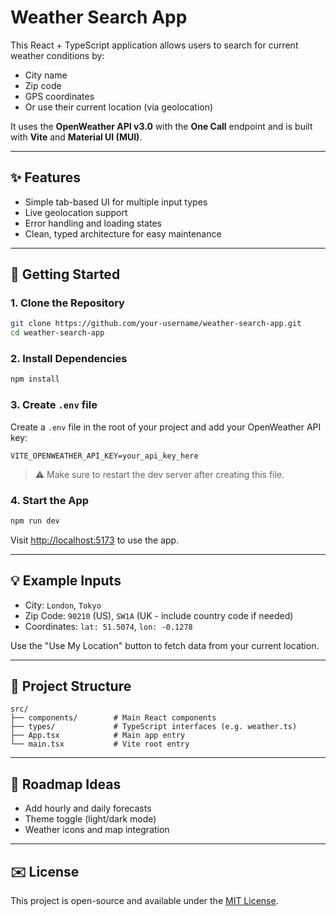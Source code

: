 # Weather Search App

This React + TypeScript application allows users to search for current weather conditions by:

- City name
- Zip code
- GPS coordinates
- Or use their current location (via geolocation)

It uses the **OpenWeather API v3.0** with the **One Call** endpoint and is built with **Vite** and **Material UI (MUI)**.

---

## ✨ Features

- Simple tab-based UI for multiple input types
- Live geolocation support
- Error handling and loading states
- Clean, typed architecture for easy maintenance

---

## 🚀 Getting Started

### 1. Clone the Repository

```bash
git clone https://github.com/your-username/weather-search-app.git
cd weather-search-app
```

### 2. Install Dependencies

```bash
npm install
```

### 3. Create `.env` file

Create a `.env` file in the root of your project and add your OpenWeather API key:

```env
VITE_OPENWEATHER_API_KEY=your_api_key_here
```

> ⚠️ Make sure to restart the dev server after creating this file.

### 4. Start the App

```bash
npm run dev
```

Visit [http://localhost:5173](http://localhost:5173) to use the app.

---

## 💡 Example Inputs

- City: `London`, `Tokyo`
- Zip Code: `90210` (US), `SW1A` (UK - include country code if needed)
- Coordinates: `lat: 51.5074`, `lon: -0.1278`

Use the "Use My Location" button to fetch data from your current location.

---

## 📁 Project Structure

```
src/
├── components/        # Main React components
├── types/             # TypeScript interfaces (e.g. weather.ts)
├── App.tsx            # Main app entry
└── main.tsx           # Vite root entry
```

---

## 🏃 Roadmap Ideas

- Add hourly and daily forecasts
- Theme toggle (light/dark mode)
- Weather icons and map integration

---

## ✉️ License

This project is open-source and available under the [MIT License](LICENSE).

